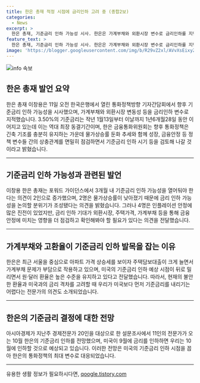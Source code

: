 ```yaml
---
title: 한은 총재 적정 시점에 금리인하 고려 중 (종합2보)
categories:
  - News
excerpt: >
  한은 총재, 기준금리 인하 가능성 시사. 한은은 가계부채와 외환시장 변수로 금리인하를 지연할 수 있지만, 3개월 내 기준금리 인하 가능성도 높음. 단, 부동산가격 상승 우려 등으로 방향전환에는 시간이 소요될 수 있음. 물가하락과 성장, 금융안정 간 상충을 고려해 통화정책을 조율할 계획이며, 물가하락으로 금리인하 가능성이 높아졌다고 설명. 그러나 부동산가격 상승으로 가계부채 증가와 외환시장 불안을 고려해 금리인하를 결정할 필요가 있음. 미국의 기준금리 변동에 따라 한은의 통화정책도 조정될 전망으로, 외환시장의 불안이 지속되고 있다고 분석됨.
feature_text: >
  한은 총재, 기준금리 인하 가능성 시사. 한은은 가계부채와 외환시장 변수로 금리인하를 지연할 수 있지만, 3개월 내 기준금리 인하 가능성도 높음. 단, 부동산가격 상승 우려 등으로 방향전환에는 시간이 소요될 수 있음. 물가하락과 성장, 금융안정 간 상충을 고려해 통화정책을 조율할 계획이며, 물가하락으로 금리인하 가능성이 높아졌다고 설명. 그러나 부동산가격 상승으로 가계부채 증가와 외환시장 불안을 고려해 금리인하를 결정할 필요가 있음. 미국의 기준금리 변동에 따라 한은의 통화정책도 조정될 전망으로, 외환시장의 불안이 지속되고 있다고 분석됨.
image: 'https://blogger.googleusercontent.com/img/b/R29vZ2xl/AVvXsEixyZcFfHzMRdzZMjFBmAUKJYCLCGyLL1o632UiGVXcaFdKo_bkvkuCioo0uUKlGfBVcT3P84aROyZIXSBEx3Aw5nCQ3pTgDom1WDC4m8eifvWiAmWEEVb4x6G_l8C0QH225ldMjyaFvpxGEBGNO37VmDTDMHGhJPq73UglMfDca1-0aw/s1600/blogspot.png'
---
```


<p><img src="https://blogger.googleusercontent.com/img/b/R29vZ2xl/AVvXsEixyZcFfHzMRdzZMjFBmAUKJYCLCGyLL1o632UiGVXcaFdKo_bkvkuCioo0uUKlGfBVcT3P84aROyZIXSBEx3Aw5nCQ3pTgDom1WDC4m8eifvWiAmWEEVb4x6G_l8C0QH225ldMjyaFvpxGEBGNO37VmDTDMHGhJPq73UglMfDca1-0aw/s1600/blogspot.png" alt="info 속보" /></p>

<h2 data-ke-size="size26">한은 총재 발언 요약</h2>

<p data-ke-size="size16">한은 총재 이창용은 11일 오전 한국은행에서 열린 통화정책방향 기자간담회에서 향후 기준금리 인하 가능성을 시사했으며, 가계부채와 외환시장 변동성 등을 금리인하 변수로 지적했습니다. 3.50%의 기준금리는 작년 1월13일부터 이날까지 1년6개월28일 동안 이어지고 있는데 이는 역대 최장 동결기간이며, 한은 금융통화위원회는 향후 통화정책은 긴축 기조를 충분히 유지하는 가운데 물가상승률 둔화 추세와 함께 성장, 금융안정 등 정책 변수들 간의 상충관계를 면밀히 점검하면서 기준금리 인하 시기 등을 검토해 나갈 것이라고 밝혔습니다.</p>

<hr>

<h2 data-ke-size="size26">기준금리 인하 가능성과 관련된 발언</h2>

<p data-ke-size="size16">이창용 한은 총재는 포워드 가이던스에서 3개월 내 기준금리 인하 가능성을 열어둬야 한다는 의견이 2인으로 증가했으며, 2명은 물가상승률이 낮아졌기 때문에 금리 인하 가능성을 논의할 분위기가 조성됐다는 의견을 밝혔습니다. 그러나 4명은 인플레이션 안정에 많은 진전이 있었지만, 금리 인하 기대가 외환시장, 주택가격, 가계부채 등을 통해 금융안정에 미치는 영향을 더 점검하고 확인해봐야 할 필요가 있다는 의견을 전달했습니다.</p>

<hr>

<h2 data-ke-size="size26">가계부채와 고환율이 기준금리 인하 발목을 잡는 이유</h2>

<p data-ke-size="size16">한은은 최근 서울을 중심으로 아파트 가격 상승세를 보이자 주택담보대출이 크게 늘면서 가계부채 문제가 부담으로 작용하고 있으며, 미국의 기준금리 인하 예상 시점이 뒤로 밀리면서 원·달러 환율은 높은 수준을 유지하고 있다고 전달했습니다. 따라서, 현재의 불안한 환율과 미국과의 금리 격차를 고려할 때 우리가 미국보다 먼저 기준금리를 내리기는 어렵다는 전문가의 의견도 소개되었습니다.</p>

<hr>

<h2 data-ke-size="size26">한은의 기준금리 결정에 대한 전망</h2>

<p data-ke-size="size16">아시아경제가 지난주 경제전문가 20인을 대상으로 한 설문조사에서 11인의 전문가가 오는 10월 한은의 기준금리 인하를 전망했으며, 미국이 9월에 금리를 인하하면 우리는 10월에 인하할 것으로 예상되고 있습니다. 이러한 전망은 미국의 기준금리 인하 시점을 꼽아 한은의 통화정책의 최대 변수로 대응되었습니다.</p>

<hr>
유용한 생활 정보가 필요하시다면, <a href="https://qoogle.tistory.com" rel="dofollow">qoogle.tistory.com</a>


